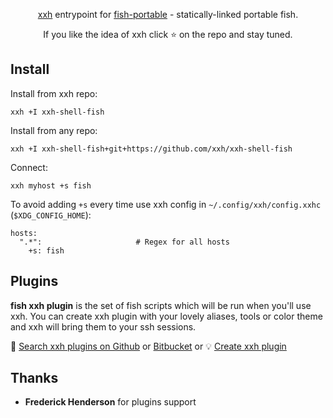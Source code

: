 <p align="center">  
<a href="https://github.com/xxh/xxh">xxh</a> entrypoint for <a href="https://github.com/xxh/fish-portable">fish-portable</a> - statically-linked portable fish.
</p>

<p align="center">  
If you like the idea of xxh click ⭐ on the repo and stay tuned.
</p>

## Install
Install from xxh repo:
```
xxh +I xxh-shell-fish
```
Install from any repo:
```
xxh +I xxh-shell-fish+git+https://github.com/xxh/xxh-shell-fish
```
Connect:
```
xxh myhost +s fish
```
To avoid adding `+s` every time use xxh config in `~/.config/xxh/config.xxhc` (`$XDG_CONFIG_HOME`):
```
hosts:
  ".*":                     # Regex for all hosts
    +s: fish
```

## Plugins

**fish xxh plugin** is the set of fish scripts which will be run when you'll use xxh. You can create xxh plugin with your lovely aliases, tools or color theme and xxh will bring them to your ssh sessions.

🔎 [Search xxh plugins on Github](https://github.com/search?q=xxh-plugin-fish&type=Repositories) or [Bitbucket](https://bitbucket.org/repo/all?name=xxh-plugin-fish) or 💡 [Create xxh plugin](https://github.com/xxh/xxh-plugin-fish-example)

## Thanks
* **Frederick Henderson** for plugins support

